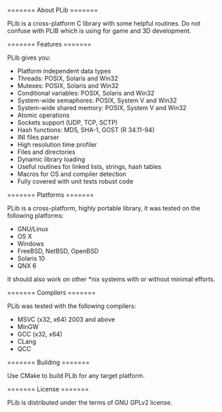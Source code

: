 ======= About PLib =======

PLib is a cross-platform C library with some helpful routines.
Do not confuse with PLIB which is using for game and 3D development.

======= Features =======

PLib gives you:

* Platform independent data types
* Threads: POSIX, Solaris and Win32
* Mutexes: POSIX, Solaris and Win32
* Conditional variables: POSIX, Solaris and Win32
* System-wide semaphores: POSIX, System V and Win32
* System-wide shared memory: POSIX, System V and Win32
* Atomic operations
* Sockets support (UDP, TCP, SCTP)
* Hash functions: MD5, SHA-1, GOST (R 34.11-94)
* INI files parser
* High resolution time profiler
* Files and directories
* Dynamic library loading
* Useful routines for linked lists, strings, hash tables
* Macros for OS and compiler detection
* Fully covered with unit tests robust code

======= Platforms =======

PLib is a cross-platform, highly portable library, it was tested on
the following platforms:

* GNU/Linux
* OS X
* Windows
* FreeBSD, NetBSD, OpenBSD
* Solaris 10
* QNX 6

It should also work on other *nix systems with or without minimal
efforts.

======= Compilers =======

PLib was tested with the following compilers:

* MSVC (x32, x64) 2003 and above
* MinGW
* GCC (x32, x64)
* CLang
* QCC

======= Building =======

Use CMake to build PLib for any target platform.

======= License =======

PLib is distributed under the terms of GNU GPLv2 license.

